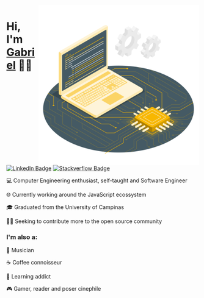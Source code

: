 <img src="./.github/CPU.svg" width="420px" height="420px"  align='right' />

<h1>Hi, I'm <a href="https://www.linkedin.com/in/gabrielsanttana" target="_blank">Gabriel</a> 👋🏽</h1>

[![LinkedIn Badge](https://img.shields.io/badge/-LinkedIn-blue?style=flat-square&logo=Linkedin&logoColor=white&link=https://www.linkedin.com/in/gabrielsanttana/)](https://www.linkedin.com/in/gabrielsanttana/)
[![Stackverflow Badge](https://img.shields.io/badge/Stack%20Overflow-FE7A16?style=flat-square&logo=stack%20overflow&logoColor=fff)](https://stackoverflow.com/users/12422017/gabriel-santana)

<p>💻 Computer Engineering enthusiast, self-taught and Software Engineer</p>

<p>🌐 Currently working around the JavaScript ecossystem</p>

<p>🎓 Graduated from the University of Campinas</p>

<p>🤝🏽 Seeking to contribute more to the open source community</p>

### I'm also a:

🎸 Musician

☕ Coffee connoisseur

🧠 Learning addict

🎮 Gamer, reader and poser cinephile
